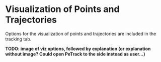 # Visualization of Points and Trajectories

Options for the visualization of points and trajectories are included in the tracking tab.

**TODO: image of viz options, followed by explanation (or explanation without image? Could open PeTrack to the side instead as user...)**

